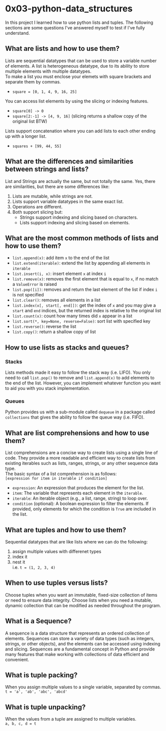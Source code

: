 # 0x03-python-data_structures    

In this project I learned how to use python lists and tuples. The following sections are some questions I've answered myself to test if I've fully understand.    

## What are lists and how to use them?    

Lists are sequential datatypes that can be used to store a variable number of elements. A list is heterogeneous datatype, due to its ability to store multiple elements with multiple datatypes.    
To make a list you must enclose your elemets with square brackets and separate them by commas.    
- `square = [0, 1, 4, 9, 16, 25]`    

You can access list elements by using the slicing or indexing features.    
- `square[0] -> 0`    
- `square[2:-1] -> [4, 9, 16]` (slicing returns a shallow copy of the original list BTW)    

Lists support concatenation where you can add lists to each other ending up with a longer list.    
- `squares + [99, 44, 55]`    

## What are the differences and similarities between strings and lists?    

List and Strings are actually the same, but not totally the same. Yes, there are similarities, but there are some differences like:    
1. Lists are mutable, while strings are not.    
2. Lists support variable datatypes in the same exact list.    
3. Operations are different.    
4. Both support slicing but:    
	- Strings support indexing and slicing based on characters.    
	- Lists support indexing and slicing based on elements.    

## What are the most common methods of lists and how to use them?   

- `list.append(x)`: add item `x` to the end of the list    
- `list.extend(iterable)`: extend the list by appending all elements in `iterable`    
- `list.insert(i, x)`: insert element `x` at index `i`    
- `list.remove(x)`: removes the first element that is equal to `x`, if no match a `ValueError` is raised    
- `list.pop([i])`: removes and return the last element of the list if index `i` is not specified    
- `list.clear()`: removes all elements in a list    
- `list.index(x[, start[, end]])`: get the index of `x` and you may give a `start` and `end` indices, but the returned index is relative to the original list    
- `list.count(x)`: count how many times did `x` appear in a list    
- `list.sort(*, key=None, reverse=False)`: sort list with specified key    
- `list.reverse()`: reverse the list    
- `list.copy()`: return a shallow copy of list    

## How to use lists as stacks and queues?    

### Stacks   

Lists methods made it easy to follow the stack way (i.e. LIFO). You only need to call `list.pop()` to remove and `list.append(x)` to add elements to the end of the list. However, you can implement whatever function you want to aid you with you stack implementation.    

### Queues    

Python provides us with a sub-module called `dequeue` in a package called `collections` that gives the ability to follow the queue way (i.e. FIFO).    

## What are list comprehensions and how to use them?    

List comprehensions are a concise way to create lists using a single line of code. They provide a more readable and efficient way to create lists from existing iterables such as lists, ranges, strings, or any other sequence data type.    
The basic syntax of a list comprehension is as follows:    
`[expression for item in iterable if condition]`    
- `expression`: An expression that produces the element for the list.     
- `item`: The variable that represents each element in the `iterable`.    
- `iterable`: An iterable object (e.g., a list, range, string) to loop over.     
- `condition` (optional): A boolean expression to filter the elements. If provided, only elements for which the condition is `True` are included in the list.     

## What are tuples and how to use them?

Sequential datatypes that are like lists where we can do the following:    
1. assign multiple values with differenet types    
2. index it    
3. nest it    
i.e. `t = (1, 2, 3, 4)`    

## When to use tuples versus lists?    

Choose tuples when you want an immutable, fixed-size collection of items or need to ensure data integrity. 
Choose lists when you need a mutable, dynamic collection that can be modified as needed throughout the program.    

## What is a Sequence?    

A sequence is a data structure that represents an ordered collection of elements. 
Sequences can store a variety of data types (such as integers, strings, or other objects), and the elements can be accessed using indexing and slicing. 
Sequences are a fundamental concept in Python and provide many features that make working with collections of data efficient and convenient.    

## What is tuple packing?    

When you assign multiple values to a single variable, separated by commas.    
`t = 'a', 'ab', 'abc', 'abcd'`    

## What is tuple unpacking?    

When the values from a tuple are assigned to multiple variables.    
`a, b, c, d = t`     
